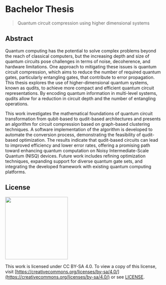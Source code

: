# Bachelor Thesis

> Quantum circuit compression using higher dimensional systems

## Abstract

Quantum computing has the potential to solve complex problems beyond the reach of classical computers, but the increasing depth and size of quantum circuits pose challenges in terms of noise, decoherence, and hardware limitations. One approach to mitigating these issues is quantum circuit compression, which aims to reduce the number of required quantum gates, particularly entangling gates, that contribute to error propagation. This thesis explores the use of higher-dimensional quantum systems, known as qudits, to achieve more compact and efficient quantum circuit representations. By encoding quantum information in multi-level systems, qudits allow for a reduction in circuit depth and the number of entangling operations.


This work investigates the mathematical foundations of quantum circuit transformation from qubit-based to qudit-based architectures and presents an algorithm for circuit compression based on graph-based clustering techniques. A software implementation of the algorithm is developed to automate the conversion process, demonstrating the feasibility of qudit-based optimization. The results indicate that qudit-based circuits can lead to improved efficiency and lower error rates, offering a promising path toward enhancing quantum computation on Noisy Intermediate-Scale Quantum (NISQ) devices. Future work includes refining optimization techniques, expanding support for diverse quantum gate sets, and integrating the developed framework with existing quantum computing platforms.

## License

<img src="https://upload.wikimedia.org/wikipedia/commons/thumb/e/e5/CC_BY-SA_icon.svg/2560px-CC_BY-SA_icon.svg.png" width=200>

This work is licensed under CC BY-SA 4.0. To view a copy of this license, visit [https://creativecommons.org/licenses/by-sa/4.0/](https://creativecommons.org/licenses/by-sa/4.0/) or see [LICENSE](LICENSE).